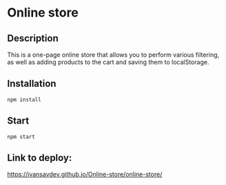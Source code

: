 # Online store

## Description

This is a one-page online store that allows you to perform various filtering, as well as adding products to the cart and saving them to localStorage.

## Installation

```
npm install
```

## Start

```
npm start
```

## Link to deploy:

https://ivansavdev.github.io/Online-store/online-store/
